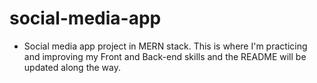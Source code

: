 # social-media-app

- Social media app project in MERN stack. This is where I'm practicing and improving my Front and Back-end skills and the README will be updated along the way.

